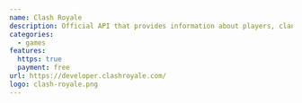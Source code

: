 ```yaml
---
name: Clash Royale
description: Official API that provides information about players, clans, wars, cards and more!
categories:
  - games
features:
  https: true
  payment: free
url: https://developer.clashroyale.com/
logo: clash-royale.png
---
```


